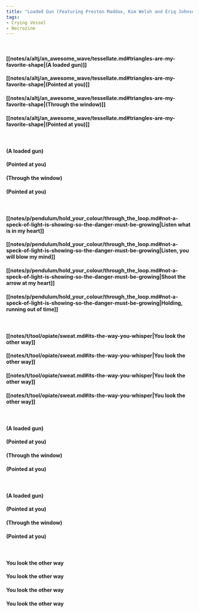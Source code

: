 ```yaml
---
title: "Loaded Gun (Featuring Preston Maddox, Kim Welsh and Eriq Johnson)"
tags:
- Crying Vessel
- Necrozine
---
```

&nbsp;
#### [[notes/a/altj/an_awesome_wave/tessellate.md#triangles-are-my-favorite-shape|(A loaded gun)]]
#### [[notes/a/altj/an_awesome_wave/tessellate.md#triangles-are-my-favorite-shape|(Pointed at you)]]
#### [[notes/a/altj/an_awesome_wave/tessellate.md#triangles-are-my-favorite-shape|(Through the window)]]
#### [[notes/a/altj/an_awesome_wave/tessellate.md#triangles-are-my-favorite-shape|(Pointed at you)]]
&nbsp;
#### (A loaded gun)
#### (Pointed at you)
#### (Through the window)
#### (Pointed at you)
&nbsp;
#### [[notes/p/pendulum/hold_your_colour/through_the_loop.md#not-a-speck-of-light-is-showing-so-the-danger-must-be-growing|Listen what is in my heart]]
#### [[notes/p/pendulum/hold_your_colour/through_the_loop.md#not-a-speck-of-light-is-showing-so-the-danger-must-be-growing|Listen, you will blow my mind]]
#### [[notes/p/pendulum/hold_your_colour/through_the_loop.md#not-a-speck-of-light-is-showing-so-the-danger-must-be-growing|Shoot the arrow at my heart]]
#### [[notes/p/pendulum/hold_your_colour/through_the_loop.md#not-a-speck-of-light-is-showing-so-the-danger-must-be-growing|Holding, running out of time]]
&nbsp;
#### [[notes/t/tool/opiate/sweat.md#its-the-way-you-whisper|You look the other way]]
#### [[notes/t/tool/opiate/sweat.md#its-the-way-you-whisper|You look the other way]]
#### [[notes/t/tool/opiate/sweat.md#its-the-way-you-whisper|You look the other way]]
#### [[notes/t/tool/opiate/sweat.md#its-the-way-you-whisper|You look the other way]]
&nbsp;
#### (A loaded gun)
#### (Pointed at you)
#### (Through the window)
#### (Pointed at you)
&nbsp;
#### (A loaded gun)
#### (Pointed at you)
#### (Through the window)
#### (Pointed at you)
&nbsp;
#### You look the other way
#### You look the other way
#### You look the other way
#### You look the other way

